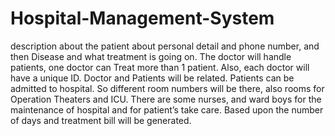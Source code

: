 # Hospital-Management-System

description about the patient about personal detail and phone number, and then Disease and what treatment is going on. The doctor will handle patients, one doctor can Treat more than 1 patient. Also, each doctor will have a unique ID. Doctor and Patients will be related. Patients can be admitted to hospital. So different room numbers will be there, also rooms for Operation Theaters and ICU. There are some nurses, and ward boys for the maintenance of hospital and for patient’s take care. Based upon the number of days and treatment bill will be generated.
